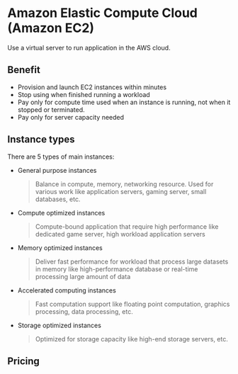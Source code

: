 # Amazon Elastic Compute Cloud (Amazon EC2)

Use a virtual server to run application in the AWS cloud.

## **Benefit**
- Provision and launch EC2 instances within minutes
- Stop using when finished running a workload
- Pay only for compute time used when an instance is running, not when it stopped or terminated.
- Pay only for server capacity needed

## **Instance types**

There are 5 types of main instances:
- General purpose instances
  > Balance in compute, memory, networking resource. Used for various work like application servers, gaming server, small databases, etc.
- Compute optimized instances
  > Compute-bound application that require high performance like dedicated game server, high workload application servers
- Memory optimized instances
  > Deliver fast performance for workload that process large datasets in memory like high-performance database or real-time processing large amount of data
- Accelerated computing instances
  > Fast computation support like floating point computation, graphics processing, data processing, etc.
- Storage optimized instances
  > Optimized for storage capacity like high-end storage servers, etc.

## **Pricing**
